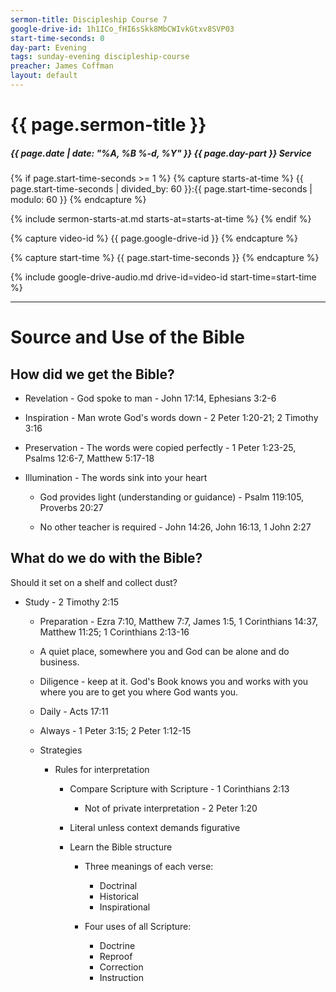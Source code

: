 ```yaml
---
sermon-title: Discipleship Course 7
google-drive-id: 1h1ICo_fHI6sSkk8MbCWIvkGtxv8SVP03
start-time-seconds: 0
day-part: Evening
tags: sunday-evening discipleship-course
preacher: James Coffman
layout: default
---
```


# {{ page.sermon-title }}

##### {{ page.date | date: "%A, %B %-d, %Y" }} {{ page.day-part }} Service

{% if page.start-time-seconds >= 1 %}
{% capture starts-at-time %}
{{ page.start-time-seconds | divided_by: 60 }}:{{ page.start-time-seconds | modulo: 60 }}
{% endcapture %}

{% include sermon-starts-at.md starts-at=starts-at-time %}
{% endif %}

{% capture video-id %}
{{ page.google-drive-id }}
{% endcapture %}

{% capture start-time %}
{{ page.start-time-seconds }}
{% endcapture %}

{% include google-drive-audio.md drive-id=video-id start-time=start-time %}

***

# Source and Use of the Bible

## How did we get the Bible?
- Revelation - God spoke to man - John 17:14, Ephesians 3:2-6

- Inspiration - Man wrote God's words down - 2 Peter 1:20-21; 2 Timothy 3:16

- Preservation - The words were copied perfectly - 1 Peter 1:23-25, Psalms 12:6-7, Matthew 5:17-18

- Illumination - The words sink into your heart

    - God provides light (understanding or guidance) - Psalm 119:105, Proverbs 20:27

    - No other teacher is required - John 14:26, John 16:13, 1 John 2:27

## What do we do with the Bible?

Should it set on a shelf and collect dust?

- Study - 2 Timothy 2:15

    - Preparation - Ezra 7:10, Matthew 7:7, James 1:5, 1 Corinthians 14:37, Matthew 11:25; 1 Corinthians 2:13-16

    - A quiet place, somewhere you and God can be alone and do business.

    - Diligence - keep at it. God's Book knows you and works with you where you are to get you where God wants you.

    - Daily - Acts 17:11

    - Always - 1 Peter 3:15; 2 Peter 1:12-15

    - Strategies

        - Rules for interpretation

            - Compare Scripture with Scripture - 1 Corinthians 2:13

                - Not of private interpretation - 2 Peter 1:20
            
            - Literal unless context demands figurative

            - Learn the Bible structure

                - Three meanings of each verse:                 
                    - Doctrinal
                    - Historical
                    - Inspirational

                - Four uses of all Scripture:
                    - Doctrine
                    - Reproof
                    - Correction
                    - Instruction